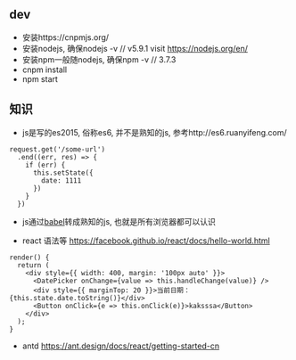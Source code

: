 ## dev

- 安装https://cnpmjs.org/
- 安装nodejs, 确保nodejs -v // v5.9.1  visit https://nodejs.org/en/
- 安装npm一般随nodejs, 确保npm -v // 3.7.3 
- cnpm install 
- npm start


## 知识

- js是写的es2015, 俗称es6, 并不是熟知的js, 参考http://es6.ruanyifeng.com/

```
request.get('/some-url')
  .end((err, res) => {
    if (err) {
      this.setState({
        date: 1111
      })
    }
  })
```

- js通过[babel](https://babeljs.io/)转成熟知的js, 也就是所有浏览器都可以认识

- react 语法等 https://facebook.github.io/react/docs/hello-world.html

```
render() {
  return (
    <div style={{ width: 400, margin: '100px auto' }}>
      <DatePicker onChange={value => this.handleChange(value)} />
      <div style={{ marginTop: 20 }}>当前日期：{this.state.date.toString()}</div>
      <Button onClick={e => this.onClick(e)}>kaksssa</Button>
    </div>
  );
}
```

- antd https://ant.design/docs/react/getting-started-cn